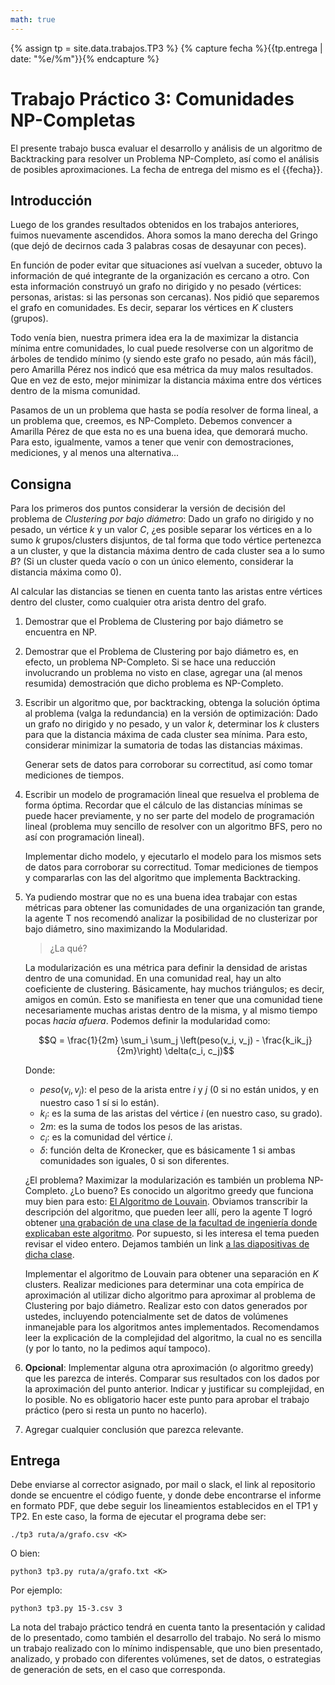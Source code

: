 ```yaml
---
math: true
---
```


{% assign tp = site.data.trabajos.TP3 %}
{% capture fecha %}{{tp.entrega | date: "%e/%m"}}{% endcapture %}

# Trabajo Práctico 3: Comunidades NP-Completas

El presente trabajo busca evaluar el desarrollo y análisis de un algoritmo 
de Backtracking para resolver un Problema NP-Completo, así como el análisis 
de posibles aproximaciones. 
La fecha de entrega del mismo es el {{fecha}}.

## Introducción

Luego de los grandes resultados obtenidos en los trabajos anteriores, fuimos nuevamente ascendidos. 
Ahora somos la mano derecha del Gringo (que dejó de decirnos cada 3 palabras cosas de desayunar con peces).

En función de poder evitar que situaciones así vuelvan a suceder, obtuvo la información de qué
integrante de la organización es cercano a otro. Con esta información construyó un grafo no dirigido y no
pesado (vértices: personas, aristas: si las personas son cercanas). Nos pidió que separemos el grafo
en comunidades. Es decir, separar los vértices en $K$ clusters (grupos). 

Todo venía bien, nuestra primera idea era la de maximizar la distancia mínima entre comunidades, lo cual
puede resolverse con un algoritmo de árboles de tendido mínimo (y siendo este grafo no pesado, aún más fácil), 
pero Amarilla Pérez nos indicó que esa métrica da muy malos resultados. Que en vez de esto, mejor minimizar
la distancia máxima entre dos vértices dentro de la misma comunidad. 

Pasamos de un un problema que hasta se podía resolver de forma lineal, a un problema que, creemos, es NP-Completo. 
Debemos convencer a Amarilla Pérez de que esta no es una buena idea, que demorará mucho. Para esto, igualmente, vamos
a tener que venir con demostraciones, mediciones, y al menos una alternativa...


## Consigna

Para los primeros dos puntos considerar la versión de decisión del problema de _Clustering por bajo diámetro_: 
Dado un grafo no dirigido y no pesado, un vértice $k$ y un valor $C$, ¿es posible separar los vértices 
en a lo sumo $k$ grupos/clusters disjuntos, de tal forma que todo vértice pertenezca a un cluster, y que la distancia
máxima dentro de cada cluster sea a lo sumo $B$? (Si un cluster queda vacío o con un único elemento, considerar la
distancia máxima como 0).

Al calcular las distancias se tienen en cuenta tanto las aristas entre vértices dentro del cluster, como cualquier otra
arista dentro del grafo. 


1. 	Demostrar que el Problema de Clustering por bajo diámetro se encuentra en NP.

2. 	Demostrar que el Problema de Clustering por bajo diámetro es, en efecto, un problema NP-Completo. 
	Si se hace una reducción involucrando un problema no visto en clase, agregar una
	(al menos resumida) demostración que dicho problema es NP-Completo. 

3. 	Escribir un algoritmo que, por backtracking, obtenga la solución óptima al problema (valga la 
	redundancia) en la versión de optimización: Dado un grafo no dirigido y no pesado, y un valor $k$,
	determinar los $k$ clusters para que la distancia máxima de cada cluster sea mínima. Para esto, considerar
	minimizar la sumatoria de todas las distancias máximas. 

	Generar sets de datos para corroborar su correctitud, así como tomar mediciones de tiempos. 

4. 	Escribir un modelo de programación lineal que resuelva el problema de forma óptima. 
	Recordar que el cálculo de las distancias mínimas se puede hacer previamente, y no ser
	parte del modelo de programación lineal (problema muy sencillo de resolver con un algoritmo BFS, pero
	no así con programación lineal).

	Implementar dicho modelo, y ejecutarlo el modelo para los mismos sets de datos para corroborar su correctitud. 
	Tomar mediciones de tiempos y compararlas con las del algoritmo que implementa Backtracking. 

5. 	Ya pudiendo mostrar que no es una buena idea trabajar con estas métricas para obtener las comunidades
	de una organización tan grande, la agente T nos recomendó analizar la posibilidad de no clusterizar
	por bajo diámetro, sino maximizando la Modularidad. 

	> ¿La qué? 

	La modularización es una métrica para definir la densidad de aristas dentro de una comunidad. En una comunidad
	real, hay un alto coeficiente de clustering. Básicamente, hay muchos triángulos; es decir, amigos en común.
	Esto se manifiesta en tener que una comunidad tiene necesariamente muchas aristas dentro de la misma, y al mismo
	tiempo pocas _hacia afuera_.
	Podemos definir la modularidad como: 

	$$Q = \frac{1}{2m} \sum_i \sum_j \left(peso(v_i, v_j) - \frac{k_ik_j}{2m}\right) \delta(c_i, c_j)$$

	Donde: 

	* $peso(v_i, v_j)$: el peso de la arista entre $i$ y $j$ (0 si no están unidos, y en nuestro caso 1 sí si lo están).
	* $k_i$: es la suma de las aristas del vértice $i$ (en nuestro caso, su grado).
	* $2m$: es la suma de todos los pesos de las aristas.
	* $c_i$: es la comunidad del vértice $i$.
	* $\delta$: función delta de Kronecker, que es básicamente 1 si ambas comunidades son iguales, 0 si son diferentes.

	¿El problema? Maximizar la modularización es también un problema NP-Completo. ¿Lo bueno? Es conocido un algoritmo 
	greedy que funciona muy bien para esto: [El Algoritmo de Louvain](https://en.wikipedia.org/wiki/Louvain_method).
	Obviamos transcribir la descripción del algoritmo, que pueden leer allí, pero la agente T logró obtener 
	[una grabación de una clase de la facultad de ingeniería donde explicaban este algoritmo](https://www.youtube.com/watch?v=EbIC_wTP44Q&t=540s). Por supuesto, si les interesa el tema pueden revisar el video entero. 
	Dejamos también un link [a las diapositivas de dicha clase](https://docs.google.com/presentation/d/1FLXTYtSDeMLxNOa9xW_zjEb2FhJIgZzXWuxvGHUxP5I/edit#slide=id.gae5b01dea1_1_36). 


	Implementar el algoritmo de Louvain para obtener una separación en $K$ clusters. Realizar mediciones para
	determinar una cota empírica de aproximación al utilizar dicho algoritmo para aproximar al problema de 
	Clustering por bajo diámetro. Realizar esto con datos generados por ustedes, incluyendo potencialmente set 
	de datos de volúmenes inmanejable para los algoritmos antes implementados. 
	Recomendamos leer la explicación de la complejidad del algoritmo, la cual no es sencilla (y por lo tanto, 
	no la pedimos aquí tampoco). 


7.	**Opcional**: Implementar alguna otra aproximación (o algoritmo greedy) que 
	les parezca de interés. Comparar sus resultados con los dados por la aproximación 
	del punto anterior. Indicar y justificar su complejidad, en lo posible. No es obligatorio
	hacer este punto para aprobar el trabajo práctico (pero si resta un punto no hacerlo).

8. 	Agregar cualquier conclusión que parezca relevante.

## Entrega

Debe enviarse al corrector asignado, por mail o slack, el link
al repositorio donde se encuentre el código fuente, y donde debe encontrarse
el informe en formato PDF, que debe seguir los lineamientos establecidos en el TP1 y TP2.
En este caso, la forma de ejecutar el programa debe ser: 

```
./tp3 ruta/a/grafo.csv <K>
```
O bien: 
```
python3 tp3.py ruta/a/grafo.txt <K>
```

Por ejemplo:
```
python3 tp3.py 15-3.csv 3
```

La nota del trabajo práctico tendrá en cuenta tanto la presentación y calidad de lo presentado, 
como también el desarrollo del trabajo. No será lo mismo un trabajo realizado con lo mínimo
indispensable, que uno bien presentado, analizado, y probado con diferentes volúmenes, set de 
datos, o estrategias de generación de sets, en el caso que corresponda.

